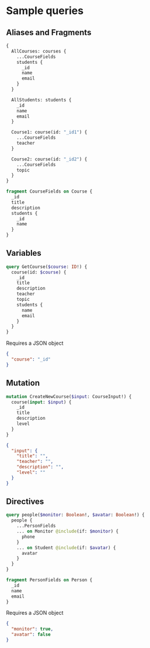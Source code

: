 # Sample queries

## Aliases and Fragments

```graphql
{
  AllCourses: courses {
    ...CourseFields
    students {
      _id
      name
      email
    }
  }

  AllStudents: students {
    _id
    name
    email
  }

  Course1: course(id: "_id1") {
    ...CourseFields
    teacher
  }

  Course2: course(id: "_id2") {
    ...CourseFields
    topic
  }
}

fragment CourseFields on Course {
  _id
  title
  description
  students {
    _id
    name
  }
}
```

## Variables

```graphql
query GetCourse($course: ID!) {
  course(id: $course) {
    _id
    title
    description
    teacher
    topic
    students {
      name
      email
    }
  }
}
```

Requires a JSON object

```json
{
  "course": "_id"
}
```

## Mutation

```graphql
mutation CreateNewCourse($input: CourseInput!) {
  course(input: $input) {
    _id
    title
    description
    level
  }
}
```

```json
{
  "input": {
    "title": "",
    "teacher": "",
    "description": "",
    "level": ""
  }
}
```

## Directives

```graphql
query people($monitor: Boolean!, $avatar: Boolean!) {
  people {
    ...PersonFields
    ... on Monitor @include(if: $monitor) {
      phone
    }
    ... on Student @include(if: $avatar) {
      avatar
    }
  }
}

fragment PersonFields on Person {
  _id
  name
  email
}
```

Requires a JSON object

```json
{
  "monitor": true,
  "avatar": false
}
```
